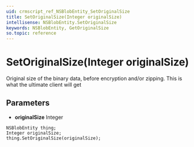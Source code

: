 ```yaml
---
uid: crmscript_ref_NSBlobEntity_SetOriginalSize
title: SetOriginalSize(Integer originalSize)
intellisense: NSBlobEntity.SetOriginalSize
keywords: NSBlobEntity, GetOriginalSize
so.topic: reference
---
```


# SetOriginalSize(Integer originalSize)

Original size of the binary data, before encryption and/or zipping. This is what the ultimate client will get

## Parameters

* **originalSize** Integer

```crmscript
NSBlobEntity thing;
Integer originalSize;
thing.SetOriginalSize(originalSize);
```

